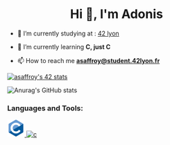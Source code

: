 <h1 align="center">Hi 👋, I'm Adonis</h1>

- 🔭 I’m currently studying at : [42 lyon](https://42lyon.fr/)

- 🌱 I’m currently learning **C, just C**

- 📫 How to reach me **asaffroy@student.42lyon.fr**

[![asaffroy's 42 stats](https://badge42.vercel.app/api/v2/cl63gdbp6011109jrdogwc4ws/stats?cursusId=21&coalitionId=49)](https://github.com/JaeSeoKim/badge42)

![Anurag's GitHub stats](https://github-readme-stats.vercel.app/api?username=Adonissfy&count_private=true&theme=dark&show_icons=true)

<h3 align="left">Languages and Tools:</h3>
<p align="left"> <a href="https://www.cprogramming.com/" target="_blank" rel="noreferrer"> <img src="https://raw.githubusercontent.com/devicons/devicon/master/icons/c/c-original.svg" alt="c" width="40" height="40"/>
<img src="https://cdn.discordapp.com/attachments/983338956789784606/1001797559423090770/ISO_C_Logo.svg.png" alt="c" width="40" height="40"/> </a> </p>

